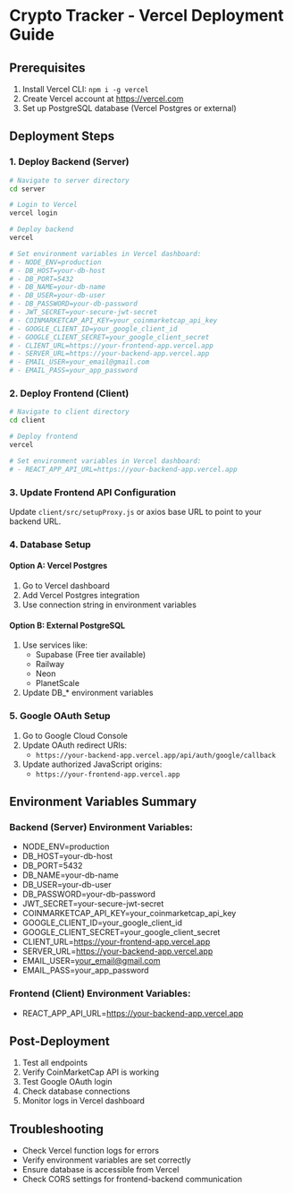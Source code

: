 # Crypto Tracker - Vercel Deployment Guide

## Prerequisites
1. Install Vercel CLI: `npm i -g vercel`
2. Create Vercel account at https://vercel.com
3. Set up PostgreSQL database (Vercel Postgres or external)

## Deployment Steps

### 1. Deploy Backend (Server)

```bash
# Navigate to server directory
cd server

# Login to Vercel
vercel login

# Deploy backend
vercel

# Set environment variables in Vercel dashboard:
# - NODE_ENV=production
# - DB_HOST=your-db-host
# - DB_PORT=5432
# - DB_NAME=your-db-name
# - DB_USER=your-db-user
# - DB_PASSWORD=your-db-password
# - JWT_SECRET=your-secure-jwt-secret
# - COINMARKETCAP_API_KEY=your_coinmarketcap_api_key
# - GOOGLE_CLIENT_ID=your_google_client_id
# - GOOGLE_CLIENT_SECRET=your_google_client_secret
# - CLIENT_URL=https://your-frontend-app.vercel.app
# - SERVER_URL=https://your-backend-app.vercel.app
# - EMAIL_USER=your_email@gmail.com
# - EMAIL_PASS=your_app_password
```

### 2. Deploy Frontend (Client)

```bash
# Navigate to client directory
cd client

# Deploy frontend
vercel

# Set environment variables in Vercel dashboard:
# - REACT_APP_API_URL=https://your-backend-app.vercel.app
```

### 3. Update Frontend API Configuration

Update `client/src/setupProxy.js` or axios base URL to point to your backend URL.

### 4. Database Setup

#### Option A: Vercel Postgres
1. Go to Vercel dashboard
2. Add Vercel Postgres integration
3. Use connection string in environment variables

#### Option B: External PostgreSQL
1. Use services like:
   - Supabase (Free tier available)
   - Railway
   - Neon
   - PlanetScale
2. Update DB_* environment variables

### 5. Google OAuth Setup

1. Go to Google Cloud Console
2. Update OAuth redirect URIs:
   - `https://your-backend-app.vercel.app/api/auth/google/callback`
3. Update authorized JavaScript origins:
   - `https://your-frontend-app.vercel.app`

## Environment Variables Summary

### Backend (Server) Environment Variables:
- NODE_ENV=production
- DB_HOST=your-db-host
- DB_PORT=5432
- DB_NAME=your-db-name
- DB_USER=your-db-user
- DB_PASSWORD=your-db-password
- JWT_SECRET=your-secure-jwt-secret
- COINMARKETCAP_API_KEY=your_coinmarketcap_api_key
- GOOGLE_CLIENT_ID=your_google_client_id
- GOOGLE_CLIENT_SECRET=your_google_client_secret
- CLIENT_URL=https://your-frontend-app.vercel.app
- SERVER_URL=https://your-backend-app.vercel.app
- EMAIL_USER=your_email@gmail.com
- EMAIL_PASS=your_app_password

### Frontend (Client) Environment Variables:
- REACT_APP_API_URL=https://your-backend-app.vercel.app

## Post-Deployment

1. Test all endpoints
2. Verify CoinMarketCap API is working
3. Test Google OAuth login
4. Check database connections
5. Monitor logs in Vercel dashboard

## Troubleshooting

- Check Vercel function logs for errors
- Verify environment variables are set correctly
- Ensure database is accessible from Vercel
- Check CORS settings for frontend-backend communication

